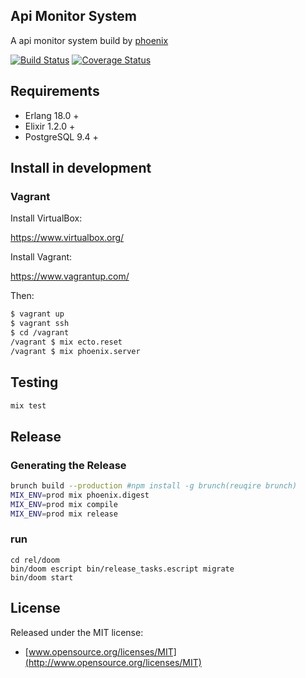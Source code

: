 ## Api Monitor System
A api monitor system build by [phoenix](http://www.phoenixframework.org/)

[![Build Status](https://travis-ci.org/zhangsoledad/Doom.svg?branch=master)](https://travis-ci.org/zhangsoledad/Doom)
[![Coverage Status](https://coveralls.io/repos/github/zhangsoledad/Doom/badge.svg?branch=master)](https://coveralls.io/github/zhangsoledad/Doom?branch=master)

## Requirements

* Erlang 18.0 +
* Elixir 1.2.0 +
* PostgreSQL 9.4 +

## Install in development

### Vagrant

Install VirtualBox:

https://www.virtualbox.org/

Install Vagrant:

https://www.vagrantup.com/

Then:

```bash
$ vagrant up
$ vagrant ssh
$ cd /vagrant
/vagrant $ mix ecto.reset
/vagrant $ mix phoenix.server
```

## Testing

```bash
mix test
```

## Release

### Generating the Release

```bash
brunch build --production #npm install -g brunch(reuqire brunch)
MIX_ENV=prod mix phoenix.digest
MIX_ENV=prod mix compile
MIX_ENV=prod mix release
```

### run
```
cd rel/doom
bin/doom escript bin/release_tasks.escript migrate
bin/doom start
```

## License
Released under the MIT license:

* [www.opensource.org/licenses/MIT](http://www.opensource.org/licenses/MIT)
